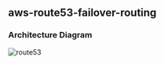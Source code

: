 ## aws-route53-failover-routing

### Architecture Diagram

![route53](https://github.com/user-attachments/assets/0e623df0-380c-4dc2-bc0e-5a35855aa291)
